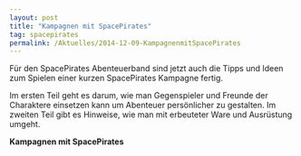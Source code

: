 ```yaml
---
layout: post
title: "Kampagnen mit SpacePirates"
tag: spacepirates
permalink: /Aktuelles/2014-12-09-KampagnenmitSpacePirates
---
```


Für den SpacePirates Abenteuerband sind jetzt auch die Tipps und Ideen zum Spielen einer kurzen SpacePirates Kampagne fertig.

Im ersten Teil geht es darum, wie man Gegenspieler und Freunde der Charaktere einsetzen kann um Abenteuer persönlicher zu gestalten. Im zweiten Teil gibt es Hinweise, wie man mit erbeuteter Ware und Ausrüstung umgeht.

**Kampagnen mit SpacePirates**


